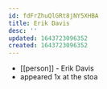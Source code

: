 ```yaml
---
id: fdFrZhuQlGRt8jNY5XHBA
title: Erik Davis
desc: ''
updated: 1643723096352
created: 1643723096352
---
```



- [[person]] - Erik Davis
- appeared 1x at the stoa
